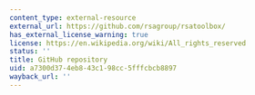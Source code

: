 ```yaml
---
content_type: external-resource
external_url: https://github.com/rsagroup/rsatoolbox/
has_external_license_warning: true
license: https://en.wikipedia.org/wiki/All_rights_reserved
status: ''
title: GitHub repository
uid: a7300d37-4eb8-43c1-98cc-5fffcbcb8897
wayback_url: ''
---
```

